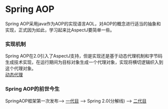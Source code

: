 # Spring AOP
Spring AOP采用java作为AOP的实现语言AOL，对AOP的概念进行适当的抽象和实现，正式因为如此，学习起来比AspectJ要简单一些。  
### 实现机制
Spring AOP在2.0引入了AspectJ支持，但是实现还是基于动态代理机制和字节码生成技术实现，在运行期间为目标对象生成一个代理对象，实现将横切逻辑织入到这个代理对象。  
[动态代理](../Common/设计模式/代理模式.md)  

### Spring AOP的前世今生  
SpringAOP框架第一次发布-->  [一代目](./003002001SpringAOP1st.md)  -->  Spring 2.0(分解线)     -->  [二代目](./003002002SpringAOP2ed.md)  













